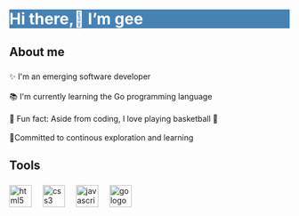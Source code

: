 
<h1 align="left" style="background-color: #4682b4; color: white;">Hi there,👋 I’m gee</h1>


###


<h2 align="left">About me</h2>

###

<p align="left">✨ I'm an emerging software developer<br><br>📚 I'm currently learning the Go programming language<br><br>🎲 Fun fact: Aside from coding, I love playing basketball  🥳 <br><br>📡Committed to continous exploration and learning </p>

###

<h2 align="left">Tools</h2>

###

<div align="left">
  <img src="https://cdn.jsdelivr.net/gh/devicons/devicon/icons/html5/html5-original.svg" height="40" alt="html5 logo"  />
  <img width="12" />
  <img src="https://cdn.jsdelivr.net/gh/devicons/devicon/icons/css3/css3-original.svg" height="40" alt="css3 logo"  />
  <img width="12" />
  <img src="https://cdn.jsdelivr.net/gh/devicons/devicon/icons/javascript/javascript-original.svg" height="40" alt="javascript logo"  />
  <img width="12" />
  <img src="https://cdn.jsdelivr.net/gh/devicons/devicon/icons/go/go-original.svg" height="40" alt="go logo"  />
  <img width="12" />
</div>


<!---
Udehlee/Udehlee is a ✨ special ✨ repository because its `README.md` (this file) appears on your GitHub profile.
You can click the Preview link to take a look at your changes.
--->
